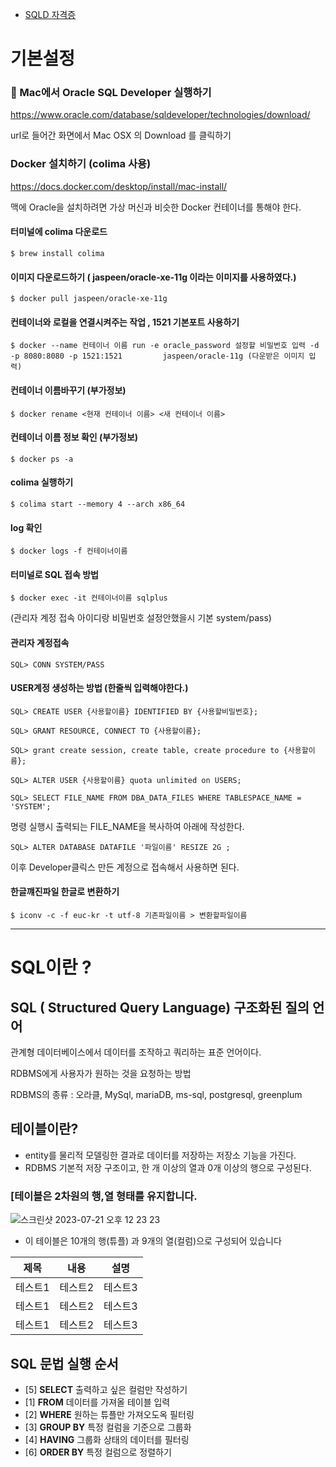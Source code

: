 - [SQLD 자격증](./SQLD/)

# 기본설정

### 🤔 Mac에서 Oracle SQL Developer 실행하기

https://www.oracle.com/database/sqldeveloper/technologies/download/

url로 들어간 화면에서 Mac OSX 의 Download 를 클릭하기

### Docker 설치하기 (colima 사용)

https://docs.docker.com/desktop/install/mac-install/

맥에 Oracle을 설치하려면 가상 머신과 비슷한 Docker 컨테이너를 통해야 한다.

#### 터미널에 colima 다운로드

    $ brew install colima

#### 이미지 다운로드하기 ( jaspeen/oracle-xe-11g 이라는 이미지를 사용하였다.)

    $ docker pull jaspeen/oracle-xe-11g

#### 컨테이너와 로컬을 연결시켜주는 작업 , 1521 기본포트 사용하기

    $ docker --name 컨테이너 이름 run -e oracle_password 설정할 비밀번호 입력 -d -p 8080:8080 -p 1521:1521 		jaspeen/oracle-11g (다운받은 이미지 입력)

#### 컨테이너 이름바꾸기 (부가정보)

    $ docker rename <현재 컨테이너 이름> <새 컨테이너 이름>

#### 컨테이너 이름 정보 확인 (부가정보)

    $ docker ps -a

#### colima 실행하기

    $ colima start --memory 4 --arch x86_64

#### log 확인

    $ docker logs -f 컨테이너이름

#### 터미널로 SQL 접속 방법

    $ docker exec -it 컨테이너이름 sqlplus

(관리자 계정 접속 아이디랑 비밀번호 설정안했을시 기본 system/pass)

#### 관리자 계정접속

    SQL> CONN SYSTEM/PASS

#### USER계정 생성하는 방법 (한줄씩 입력해야한다.)

    SQL> CREATE USER {사용할이름} IDENTIFIED BY {사용할비밀번호};

    SQL> GRANT RESOURCE, CONNECT TO {사용할이름};

    SQL> grant create session, create table, create procedure to {사용할이름};

    SQL> ALTER USER {사용할이름} quota unlimited on USERS;

    SQL> SELECT FILE_NAME FROM DBA_DATA_FILES WHERE TABLESPACE_NAME = 'SYSTEM';

명령 실행시 출력되는 FILE_NAME을 복사하여 아래에 작성한다.

    SQL> ALTER DATABASE DATAFILE '파일이름' RESIZE 2G ;

이후 Developer클릭스 만든 계정으로 접속해서 사용하면 된다.

#### 한글꺠진파일 한글로 변환하기

    $ iconv -c -f euc-kr -t utf-8 기존파일이름 > 변환할파일이름

---

# SQL이란 ?

## SQL ( Structured Query Language) 구조화된 질의 언어

관계형 데이터베이스에서 데이터를 조작하고 쿼리하는 표준 언어이다.

RDBMS에게 사용자가 원하는 것을 요청하는 방법

RDBMS의 종류 : 오라클, MySql, mariaDB, ms-sql, postgresql, greenplum

## 테이블이란?

- entity를 물리적 모델링한 결과로 데이터를 저장하는 저장소 기능을 가진다.
- RDBMS 기본적 저장 구조이고, 한 개 이상의 열과 0개 이상의 행으로 구성된다.

### [테이블은 2차원의 행,열 형태를 유지합니다.

![스크린샷 2023-07-21 오후 12 23 23](https://github.com/sin-hyunjin/Database_oracle/assets/116487398/da91c596-7a05-4e62-8e60-367042d3d031)

- 이 테이블은 10개의 행(튜플) 과 9개의 열(컬럼)으로 구성되어 있습니다

| 제목    | 내용    | 설명    |
| ------- | ------- | ------- |
| 테스트1 | 테스트2 | 테스트3 |
| 테스트1 | 테스트2 | 테스트3 |
| 테스트1 | 테스트2 | 테스트3 |

## SQL 문법 실행 순서

- [5] **SELECT** 출력하고 싶은 컬럼만 작성하기
- [1] **FROM** 데이터를 가져올 테이블 입력
- [2] **WHERE** 원하는 튜플만 가져오도옥 필터링
- [3] **GROUP BY** 특정 컬럼을 기준으로 그룹화
- [4] **HAVING** 그룹화 상태의 데이터를 필터링
- [6] **ORDER BY** 특정 컬럼으로 정렬하기
